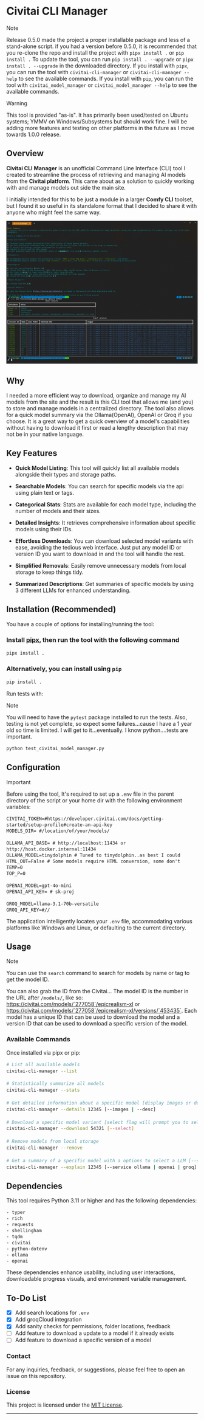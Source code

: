 # Civitai CLI Manager

> [!NOTE]
Release 0.5.0 made the project a proper installable package and less of a stand-alone script. if you had a version before 0.5.0, it is recommended that you re-clone the repo and install the project
with `pipx install .` or `pip install .` To update the tool, you can run `pip install . --upgrade` or `pipx install . --upgrade` in the downloaded directory.
If you install with `pipx`, you can run the tool with `civitai-cli-manager` or `civitai-cli-manager --help` to see the available commands. If you install with `pip`, you can run the tool with `civitai_model_manager` or `civitai_model_manager --help` to see the available commands.

> [!WARNING]
> This tool is provided "as-is". It has primarily been used/tested on Ubuntu systems; YMMV on Windows/Subsystems but should work fine. I will be adding more features and testing on other platforms in the future as I move towards 1.0.0 release.

## Overview

**Civitai CLI Manager** is an unofficial Command Line Interface (CLI) tool I created to streamline the process of retrieving and managing AI models from the **Civitai platform**. This came about as a solution to quickly working with and manage models out
side the main site.

I initially intended for this to be just a module in a larger **Comfy CLI** toolset, but I found it so useful in its standalone format that I decided to share it with anyone who might feel the same way.

![screenshot](image.png)

## Why

I needed a more efficient way to download, organize and manage my AI models from the site and the result is this CLI tool that allows me (and you) to store and manage models in a centralized directory. The tool also allows for a quick model summary 
via the Ollama(OpenAI), OpenAI or Groq if you choose. It is a great way to get a quick overview of a model's capabilities without having to download it first or read a lengthy description that may not be in your native language.

## Key Features

- **Quick Model Listing**: This tool will quickly list all available models alongside their types and storage paths.

- **Searchable Models**: You can search for specific models via the api using plain text or tags.

- **Categorical Stats**: Stats are available for each model type, including the number of models and their sizes.

- **Detailed Insights**: It retrieves comprehensive information about specific models using their IDs.

- **Effortless Downloads**: You can download selected model variants with ease, avoiding the tedious web interface. Just put any model ID or version ID you want to download in and the tool will handle the rest.

- **Simplified Removals**: Easily remove unnecessary models from local storage to keep things tidy.

- **Summarized Descriptions**: Get summaries of specific models by using 3 different LLMs for enhanced understanding.

## Installation (Recommended)

You have a couple of options for installing/running the tool:

### Install [pipx](https://pipxproject.github.io/pipx/installation/), then run the tool with the following command


```bash
pipx install .
```

### Alternatively, you can install using `pip`

```bash
pip install .
```


Run tests with:

> [!NOTE]
You will need to have the `pytest` package installed to run the tests.
Also, testing is not yet complete, so expect some failures...cause I have a 1 year old so time is limited. I will get to it...eventually. I know python....tests are important.

```bash
python test_civitai_model_manager.py
```

## Configuration

> [!IMPORTANT]
> Before using the tool, It's required to set up a `.env` file in the parent directory of the script or your home dir with the following environment variables:

```env
CIVITAI_TOKEN=#https://developer.civitai.com/docs/getting-started/setup-profile#create-an-api-key
MODELS_DIR= #/location/of/your/models/

OLLAMA_API_BASE= # http://localhost:11434 or http://host.docker.internal:11434
OLLAMA_MODEL=tinydolphin # Tuned to tinydolphin..as best I could
HTML_OUT=False # Some models require HTML conversion, some don't
TEMP=0
TOP_P=0

OPENAI_MODEL=gpt-4o-mini
OPENAI_API_KEY= # sk-proj

GROQ_MODEL=llama-3.1-70b-versatile
GROQ_API_KEY=#//
```

The application intelligently locates your `.env` file, accommodating various platforms like Windows and Linux, or defaulting to the current directory.

## Usage

> [!NOTE]
You can use the `search` command to search for models by name or tag to get the model ID.

You can also grab the ID from the Civitai... The model ID is the number in the URL after `/models/`, like so: https://civitai.com/models/`277058`/epicrealism-xl or https://civitai.com/models/`277058`/epicrealism-xl/versions/`453435`. Each model has a unique ID that can be used to download the model and a version ID that can be used to download a specific version of the model.

### Available Commands

Once installed via pipx or pip:

```bash
# List all available models
civitai-cli-manager --list

# Statistically summarize all models
civitai-cli-manager --stats

# Get detailed information about a specific model [display images or description]
civitai-cli-manager --details 12345 [--images | --desc]

# Download a specific model variant [select flag will prompt you to select a model]
civitai-cli-manager --download 54321 [--select]

# Remove models from local storage
civitai-cli-manager --remove

# Get a summary of a specific model with a options to select a LLM [--service ollama | openai | groq]
civitai-cli-manager --explain 12345 [--service ollama | openai | groq]
```

## Dependencies

This tool requires Python 3.11 or higher and has the following dependencies:

```plaintext
- typer
- rich
- requests
- shellingham
- tqdm
- civitai
- python-dotenv
- ollama
- openai
```

These dependencies enhance usability, including user interactions, downloadable progress visuals, and environment variable management.

## To-Do List

- [X] Add search locations for `.env`
- [X] Add groqCloud integration
- [X] Add sanity checks for permissions, folder locations, feedback
- [ ] Add feature to download a update to a model if it already exists
- [ ] Add feature to download a specific version of a model

### Contact

For any inquiries, feedback, or suggestions, please feel free to open an issue on this repository.

### License

This project is licensed under the [MIT License](LICENSE).

---
